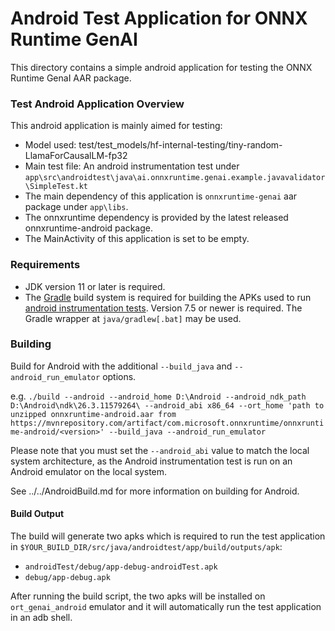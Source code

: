 # Android Test Application for ONNX Runtime GenAI

This directory contains a simple android application for testing the ONNX Runtime GenaI AAR package.

### Test Android Application Overview

This android application is mainly aimed for testing:

- Model used: test/test_models/hf-internal-testing/tiny-random-LlamaForCausalLM-fp32
- Main test file: An android instrumentation test under `app\src\androidtest\java\ai.onnxruntime.genai.example.javavalidator\SimpleTest.kt`
- The main dependency of this application is `onnxruntime-genai` aar package under `app\libs`.
- The onnxruntime dependency is provided by the latest released onnxruntime-android package.
- The MainActivity of this application is set to be empty.

### Requirements

- JDK version 11 or later is required.
- The [Gradle](https://gradle.org/) build system is required for building the APKs used to run [android instrumentation tests](https://source.android.com/compatibility/tests/development/instrumentation). Version 7.5 or newer is required.
  The Gradle wrapper at `java/gradlew[.bat]` may be used.

### Building

Build for Android with the additional  `--build_java` and `--android_run_emulator` options.

e.g.
`./build --android --android_home D:\Android --android_ndk_path D:\Android\ndk\26.3.11579264\ --android_abi x86_64 --ort_home 'path to unzipped onnxruntime-android.aar from https://mvnrepository.com/artifact/com.microsoft.onnxruntime/onnxruntime-android/<version>' --build_java --android_run_emulator`

Please note that you must set the `--android_abi` value to match the local system architecture, as the Android instrumentation test is run on an Android emulator on the local system.

See ../../AndroidBuild.md for more information on building for Android.

#### Build Output

The build will generate two apks which is required to run the test application in `$YOUR_BUILD_DIR/src/java/androidtest/app/build/outputs/apk`:

* `androidTest/debug/app-debug-androidTest.apk`
* `debug/app-debug.apk`

After running the build script, the two apks will be installed on `ort_genai_android` emulator and it will automatically run the test application in an adb shell.
